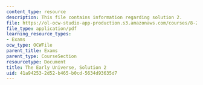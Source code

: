 ```yaml
---
content_type: resource
description: This file contains information regarding solution 2.
file: https://ol-ocw-studio-app-production.s3.amazonaws.com/courses/8-286-the-early-universe-fall-2013/41a942532d52b465b0cd5634d93635d7_MIT8_286F13_q2sols.pdf
file_type: application/pdf
learning_resource_types:
- Exams
ocw_type: OCWFile
parent_title: Exams
parent_type: CourseSection
resourcetype: Document
title: The Early Universe, Solution 2
uid: 41a94253-2d52-b465-b0cd-5634d93635d7
---
```

